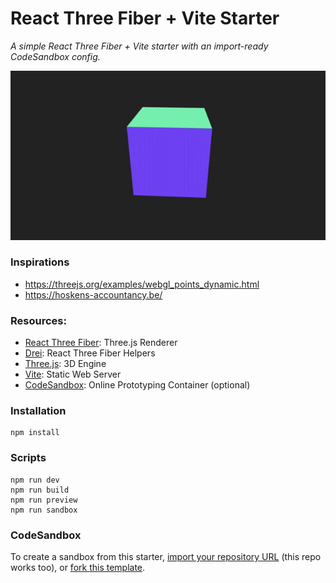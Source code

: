 # React Three Fiber + Vite Starter

_A simple React Three Fiber + Vite starter with an import-ready CodeSandbox config._

![Preview](/public/preview.gif)

### Inspirations
- https://threejs.org/examples/webgl_points_dynamic.html
- https://hoskens-accountancy.be/

### Resources:

- [React Three Fiber](https://docs.pmnd.rs/react-three-fiber/): Three.js Renderer
- [Drei](https://github.com/pmndrs/drei): React Three Fiber Helpers
- [Three.js](https://threejs.org/docs/index.html#manual/en/introduction/Creating-a-scene): 3D Engine
- [Vite](https://vitejs.dev/guide/): Static Web Server
- [CodeSandbox](https://codesandbox.io/docs/configuration): Online Prototyping Container (optional)

### Installation

```
npm install
```

### Scripts

```
npm run dev
npm run build
npm run preview
npm run sandbox
```
### CodeSandbox
To create a sandbox from this starter, [import your repository URL](https://codesandbox.io/dashboard/repositories) (this repo works too), or [fork this template](https://codesandbox.io/s/react-three-fiber-vite-starter-r1tgld).
